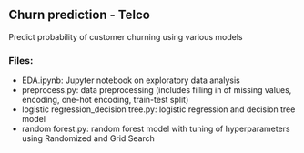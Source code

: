 ## Churn prediction - Telco 

Predict probability of customer churning using various models

### Files:
* EDA.ipynb: Jupyter notebook on exploratory data analysis
* preprocess.py: data preprocessing (includes filling in of missing values, encoding, one-hot encoding, train-test split)
* logistic regression_decision tree.py: logistic regression and decision tree model
* random forest.py: random forest model with tuning of hyperparameters using Randomized and Grid Search
